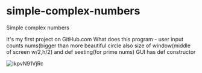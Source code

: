 # simple-complex-numbers
Simple complex numbers

It's my first project on GitHub.com
What does this program -
user input counts nums(bigger than more beautiful circle
also size of window(middle of screen w/2,h/2) and def seeting(for prime nums)
GUI has def constructor

![IkpvN91VjRc](https://user-images.githubusercontent.com/77199764/106938351-eea75680-672f-11eb-942d-11766627d695.jpg)
